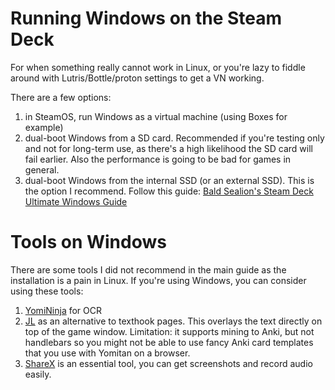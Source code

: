 # Running Windows on the Steam Deck
For when something really cannot work in Linux, or you're lazy to fiddle around with Lutris/Bottle/proton settings to get a VN working.  

There are a few options:
1. in SteamOS, run Windows as a virtual machine (using Boxes for example)
2. dual-boot Windows from a SD card. Recommended if you're testing only and not for long-term use, as there's a high likelihood the SD card will fail earlier.
Also the performance is going to be bad for games in general.
3. dual-boot Windows from the internal SSD (or an external SSD). This is the option I recommend. Follow this guide: [Bald Sealion's Steam Deck Ultimate Windows Guide](https://baldsealion.com/Steam-Deck-Ultimate-Windows-Guide/index.html)

# Tools on Windows
There are some tools I did not recommend in the main guide as the installation is a pain in Linux. If you're using Windows, you can consider using these tools:
1. [YomiNinja](https://github.com/matt-m-o/YomiNinja) for OCR
2. [JL](https://github.com/rampaa/JL) as an alternative to texthook pages. This overlays the text directly on top of the game window.
Limitation: it supports mining to Anki, but not handlebars so you might not be able to use fancy Anki card templates that you use with Yomitan on a browser.
3. [ShareX](https://getsharex.com/) is an essential tool, you can get screenshots and record audio easily.
